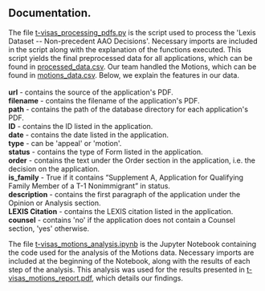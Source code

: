 ## Documentation.
The file [t-visas_processing_pdfs.py](https://github.com/hvarelaf/CS506-Fall2020-Projects/blob/master/t_visa_trends_team2/deliverable_3/t-visas_processing_pdfs.py) is the script used to process the 'Lexis Dataset -- Non-precedent AAO Decisions'. Necessary imports are included in the script along with the explanation of the functions executed. This script yields the final preprocessed data for all applications, which  can be found in [processed_data.csv](https://github.com/hvarelaf/CS506-Fall2020-Projects/blob/master/t_visa_trends_team2/deliverable_3/processed_data.csv). Our team handled the Motions, which can be found in [motions_data.csv](https://github.com/hvarelaf/CS506-Fall2020-Projects/blob/master/t_visa_trends_team2/deliverable_3/motions_data.csv). Below, we explain the features in our data.
\
\
**url** - contains the source of the application's PDF.\
**filename** - contains the filename of the application's PDF.\
**path** - contains the path of the database directory for each application's PDF.\
**ID** - contains the ID listed in the application.\
**date** - contains the date listed in the application.\
**type** - can be 'appeal' or 'motion'.\
**status** - contains the type of Form listed in the application.\
**order** - contains the text under the Order section in the application, i.e. the decision on the application.\
**is_family** - True if it contains “Supplement A, Application for Qualifying Family Member of a T-1 Nonimmigrant” in status.\
**description** - contains the first paragraph of the application under the Opinion or Analysis section.\
**LEXIS Citation** - contains the LEXIS citation listed in the application.\
**counsel** - contains 'no' if the application does not contain a Counsel section, 'yes' otherwise.

The file [t-visas_motions_analysis.ipynb](https://github.com/hvarelaf/CS506-Fall2020-Projects/blob/master/t_visa_trends_team2/deliverable_3/t-visas_motions_analysis.ipynb) is the Jupyter Notebook containing the code used for the analysis of the Motions data. Necessary imports are included at the beginning of the Notebook, along with the results of each step of the analysis. This analysis was used for the results presented in [t-visas_motions_report.pdf](https://github.com/hvarelaf/CS506-Fall2020-Projects/blob/master/t_visa_trends_team2/deliverable_3/t-visas_motions_report.pdf), which details our findings.



